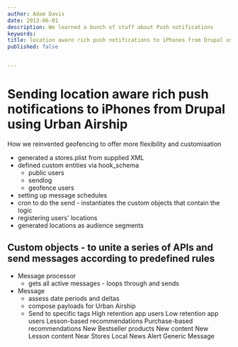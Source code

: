 ```yaml
---
author: Adam Davis
date: 2013-06-01
description: We learned a bunch of stuff about Push notifications
keywords:
title: location aware rich push notifications to iPhones from Drupal using Urban Airship
published: false


---
```



# Sending location aware rich push notifications to iPhones from Drupal using Urban Airship


How we reinvented geofencing to offer more flexibility and customisation 

- generated a stores.plist from supplied XML 
- defined custom entities via hook_schema
	- public users
	- sendlog
	- geofence users
- setting up message schedules
- cron to do the send - instantiates the custom objects that contain the logic
- registering users' locations
- generated locations as audience segments


## Custom objects - to unite a series of APIs and send messages according to predefined rules

- Message processor
	- gets all active messages - loops through and sends
- Message
 	- assess date periods and deltas
 	- compose payloads for Urban Airship
 	- Send to specific tags 
 		High retention app users
        Low retention app users
        Lesson-based recommendations
        Purchase-based recommendations
        New Bestseller products
        New content
        New Lesson content
        Near Stores
        Local News Alert
        Generic Message
 